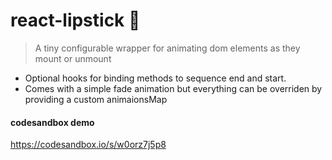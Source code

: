 # react-lipstick 💄

> A tiny configurable wrapper for animating dom elements as they mount or unmount

* Optional hooks for binding methods to sequence end and start.
* Comes with a simple fade animation but everything can be overriden by providing a custom animaionsMap

#### codesandbox demo
https://codesandbox.io/s/w0orz7j5p8

